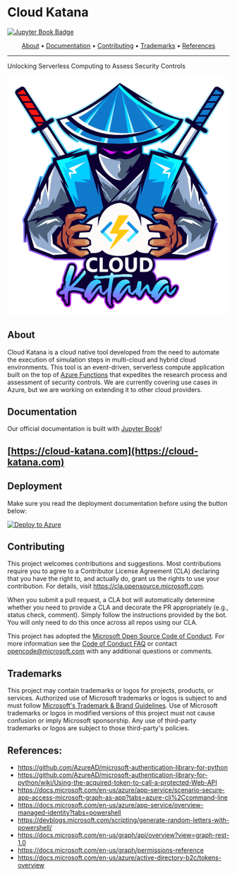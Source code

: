 # Cloud Katana

[![Jupyter Book Badge](https://jupyterbook.org/badge.svg)](https://cloud-katana.com)

<p align="center">
  <a href="#about">About</a> •
  <a href="#documentation">Documentation</a> •
  <a href="#contributing">Contributing</a> •
  <a href="#trademarks">Trademarks</a> •
  <a href="#references">References</a>
</p>

---

Unlocking Serverless Computing to Assess Security Controls

![](resources/images/Logo.png)

## About

Cloud Katana is a cloud native tool developed from the need to automate the execution of simulation steps in multi-cloud and hybrid cloud environments. This tool is an event-driven, serverless compute application built on the top of [Azure Functions](https://docs.microsoft.com/en-us/azure/azure-functions/functions-overview) that expedites the research process and assessment of security controls. We are currently covering use cases in Azure, but we are working on extending it to other cloud providers.

## Documentation

Our official documentation is built with [Jupyter Book](https://jupyterbook.org/intro.html)!

## [https://cloud-katana.com](https://cloud-katana.com)

## Deployment

Make sure you read the deployment documentation before using the button below:

[![Deploy to Azure](https://aka.ms/deploytoazurebutton)](https://portal.azure.com/#create/Microsoft.Template/uri/https%3a%2f%2fraw.githubusercontent.com%2fAzure%2fCloud-Catana%2fmain%2fazuredeploy.json)

## Contributing

This project welcomes contributions and suggestions.  Most contributions require you to agree to a
Contributor License Agreement (CLA) declaring that you have the right to, and actually do, grant us
the rights to use your contribution. For details, visit https://cla.opensource.microsoft.com.

When you submit a pull request, a CLA bot will automatically determine whether you need to provide
a CLA and decorate the PR appropriately (e.g., status check, comment). Simply follow the instructions
provided by the bot. You will only need to do this once across all repos using our CLA.

This project has adopted the [Microsoft Open Source Code of Conduct](https://opensource.microsoft.com/codeofconduct/).
For more information see the [Code of Conduct FAQ](https://opensource.microsoft.com/codeofconduct/faq/) or
contact [opencode@microsoft.com](mailto:opencode@microsoft.com) with any additional questions or comments.

## Trademarks

This project may contain trademarks or logos for projects, products, or services. Authorized use of Microsoft 
trademarks or logos is subject to and must follow 
[Microsoft's Trademark & Brand Guidelines](https://www.microsoft.com/en-us/legal/intellectualproperty/trademarks/usage/general).
Use of Microsoft trademarks or logos in modified versions of this project must not cause confusion or imply Microsoft sponsorship.
Any use of third-party trademarks or logos are subject to those third-party's policies.

## References:
* https://github.com/AzureAD/microsoft-authentication-library-for-python
* https://github.com/AzureAD/microsoft-authentication-library-for-python/wiki/Using-the-acquired-token-to-call-a-protected-Web-API
* https://docs.microsoft.com/en-us/azure/app-service/scenario-secure-app-access-microsoft-graph-as-app?tabs=azure-cli%2Ccommand-line
* https://docs.microsoft.com/en-us/azure/app-service/overview-managed-identity?tabs=powershell
* https://devblogs.microsoft.com/scripting/generate-random-letters-with-powershell/
* https://docs.microsoft.com/en-us/graph/api/overview?view=graph-rest-1.0
* https://docs.microsoft.com/en-us/graph/permissions-reference
* https://docs.microsoft.com/en-us/azure/active-directory-b2c/tokens-overview